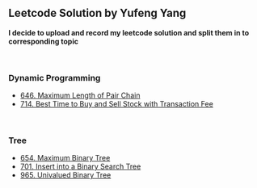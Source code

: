 ## Leetcode Solution by Yufeng Yang

**I decide to upload and record my leetcode solution and split them in to corresponding topic**

<br>

### Dynamic Programming

<ul>
    <li> <a href="code/646. Maximum Length of Pair Chain.py">646. Maximum Length of Pair Chain</a></li>
    <li><a href="code/714. Best Time to Buy and Sell Stock with Transaction Fee.py"> 714. Best Time to Buy and Sell Stock with Transaction Fee </a></li>
</ul>

<br>

### Tree

<ul>
    <li><a href="code/654. Maximum Binary Tree.py">654. Maximum Binary Tree</a></li>
    <li><a href="code/701. Insert into a Binary Search Tree.py">701. Insert into a Binary Search Tree</a></li>
    <li><a href="code/965. Univalued Binary Tree.py"> 965. Univalued Binary Tree </a></li>
</ul>


